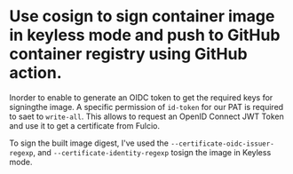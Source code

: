 # Use cosign to sign container image in keyless mode and push to GitHub container registry using GitHub action.

Inorder to enable to generate an OIDC token to get the required keys for signingthe image. A specific permission of `id-token` for our PAT is required to saet to `write-all`. This allows to request an OpenID Connect JWT Token and use it to get a certificate from Fulcio.

To sign the built image digest, I've used the `--certificate-oidc-issuer-regexp`, and `--certificate-identity-regexp` tosign the image in Keyless mode.  
